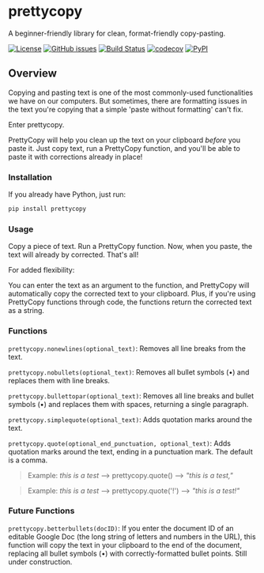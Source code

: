 # prettycopy
A beginner-friendly library for clean, format-friendly copy-pasting.

[![License](https://img.shields.io/github/license/hippothebrave/prettycopy)](https://github.com/hippothebrave/prettycopy/blob/main/LICENSE)
[![GitHub issues](https://img.shields.io/github/issues/hippothebrave/prettycopy)](https://github.com/hippothebrave/prettycopy/issues)
[![Build Status](https://github.com/hippothebrave/prettycopy/workflows/Build%20Status/badge.svg?branch=main)](https://github.com/hippothebrave/prettycopy/actions?query=workflow%3A%22Build+Status%22)
[![codecov](https://codecov.io/gh/hippothebrave/prettycopy/branch/main/graph/badge.svg)](https://codecov.io/gh/hippothebrave/prettycopy)
[![PyPI](https://img.shields.io/pypi/v/prettycopy)](https://pypi.org/project/prettycopy/)

## Overview
Copying and pasting text is one of the most commonly-used functionalities we have on our computers. But sometimes, there are formatting issues in the text you're copying that a simple 'paste without formatting' can't fix.

Enter prettycopy.

PrettyCopy will help you clean up the text on your clipboard *before* you paste it. Just copy text, run a PrettyCopy function, and you'll be able to paste it with corrections already in place!

### Installation

If you already have Python, just run:

```bash
pip install prettycopy
```

### Usage

Copy a piece of text. Run a PrettyCopy function. Now, when you paste, the text will already by corrected. That's all!

For added flexibility:

You can enter the text as an argument to the function, and PrettyCopy will automatically copy the corrected text to your clipboard. Plus, if you're using PrettyCopy functions through code, the functions return the corrected text as a string.

### Functions

`prettycopy.nonewlines(optional_text)`: Removes all line breaks from the text.

`prettycopy.nobullets(optional_text)`: Removes all bullet symbols (•) and replaces them with line breaks.

`prettycopy.bullettopar(optional_text)`: Removes all line breaks and bullet symbols (•) and replaces them with spaces, returning a single paragraph.

`prettycopy.simplequote(optional_text)`: Adds quotation marks around the text.

`prettycopy.quote(optional_end_punctuation, optional_text)`: Adds quotation marks around the text, ending in a punctuation mark. The default is a comma.

> Example: *this is a test* --> prettycopy.quote() --> *"this is a test,"*

> Example: *this is a test* --> prettycopy.quote('!') --> *"this is a test!"*

### Future Functions

`prettycopy.betterbullets(docID)`: If you enter the document ID of an editable Google Doc (the long string of letters and numbers in the URL), this function will copy the text in your clipboard to the end of the document, replacing all bullet symbols (•) with correctly-formatted bullet points. Still under construction.
